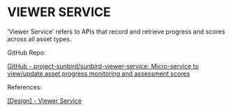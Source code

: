 # VIEWER SERVICE

‘Viewer Service’ refers to APIs that record and retrieve progress and scores across all asset types.

GitHub Repo:

[GitHub - project-sunbird/sunbird-viewer-service: Micro-service to view/update asset progress monitoring and assessment scores](https://github.com/project-sunbird/sunbird-viewer-service)

References:

[\[Design\] - Viewer Service](https://project-sunbird.atlassian.net/wiki/spaces/SBDES/pages/2726526990)
